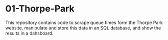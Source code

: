 # 01-Thorpe-Park

This repository contains code to scrape queue times form the Thorpe Park website, manipulate and store this data in an SQL database, and show the results in a dahsboard.
